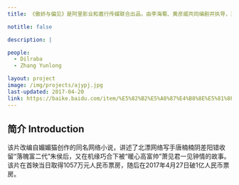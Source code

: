 ```yaml
---
title: 《傲娇与偏见》是阿里影业和嘉行传媒联合出品，由李海蜀、黄彦威共同编剧并执导，迪丽热巴、张云龙、高伟光主演，金晨、马薇薇、范湉湉、Mike D.Angelo、周海媚、樊野联袂出演的喜剧电影，该片于2017年4月20日在中国大陆上映。

notitle: false

description: |

people:
  - Dilraba
  - Zhang Yunlong

layout: project
image: /img/projects/ajypj.jpg
last-updated: 2017-04-20
link: https://baike.baidu.com/item/%E5%82%B2%E5%A8%87%E4%B8%8E%E5%81%8F%E8%A7%81/17604843
---
```


## 简介 Introduction
该片改编自媚媚猫创作的同名网络小说，讲述了北漂网络写手唐楠楠阴差阳错收留“落魄富二代”朱侯后，又在机缘巧合下被“暖心高富帅”萧见君一见钟情的故事。
该片在首映当日取得1057万元人民币票房，随后在2017年4月27日破1亿人民币票房。

